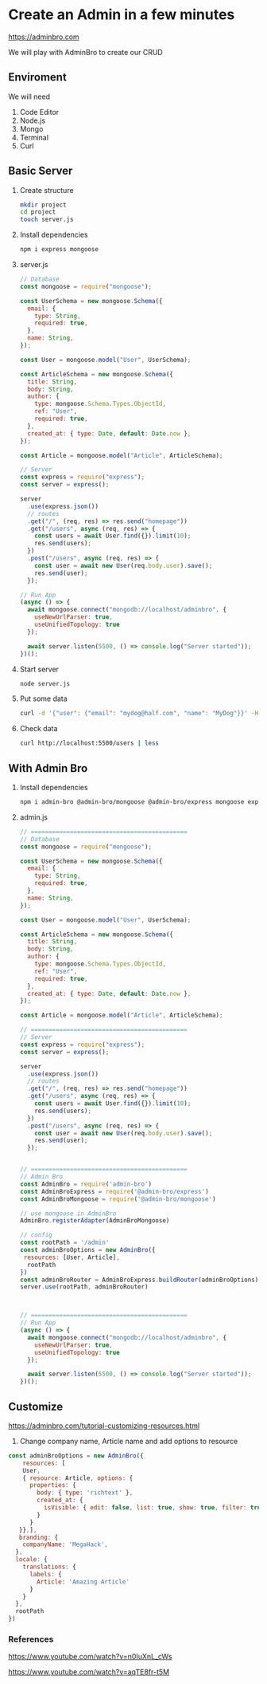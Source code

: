 # Create an Admin in a few minutes

https://adminbro.com

We will play with AdminBro to create our CRUD

## Enviroment

We will need

1. Code Editor
2. Node.js
3. Mongo
4. Terminal
5. Curl



## Basic Server

1. Create structure

   ```sh
   mkdir project
   cd project
   touch server.js
   ```

2. Install dependencies

   ```sh
   npm i express mongoose 
   ```

3. server.js

   ```js
   // Database
   const mongoose = require("mongoose");
   
   const UserSchema = new mongoose.Schema({
     email: {
       type: String,
       required: true,
     },
     name: String,
   });
   
   const User = mongoose.model("User", UserSchema);
   
   const ArticleSchema = new mongoose.Schema({
     title: String,
     body: String,
     author: {
       type: mongoose.Schema.Types.ObjectId,
       ref: "User",
       required: true,
     },
     created_at: { type: Date, default: Date.now },
   });
   
   const Article = mongoose.model("Article", ArticleSchema);
   
   // Server
   const express = require("express");
   const server = express();
   
   server
     .use(express.json())
     // routes
     .get("/", (req, res) => res.send("homepage"))
     .get("/users", async (req, res) => {
       const users = await User.find({}).limit(10);
       res.send(users);
     })
     .post("/users", async (req, res) => {
       const user = await new User(req.body.user).save();
       res.send(user);
     });
   
   // Run App
   (async () => {
     await mongoose.connect("mongodb://localhost/adminbro", {
       useNewUrlParser: true,
       useUnifiedTopology: true
     });
   
     await server.listen(5500, () => console.log("Server started"));
   })();
   ```

4. Start server

   ```sh
   node server.js
   ```

5. Put some data

   ```sh
   curl -d '{"user": {"email": "mydog@half.com", "name": "MyDog"}}' -H "Content-Type: application/json" -X POST http://localhost:5500/users
   ```

6. Check data

   ```sh
   curl http://localhost:5500/users | less
   ```



## With Admin Bro

1. Install dependencies

   ```sh
   npm i admin-bro @admin-bro/mongoose @admin-bro/express mongoose express express-formidable
   ```

2. admin.js

   ```js
   // ============================================
   // Database
   const mongoose = require("mongoose");
   
   const UserSchema = new mongoose.Schema({
     email: {
       type: String,
       required: true,
     },
     name: String,
   });
   
   const User = mongoose.model("User", UserSchema);
   
   const ArticleSchema = new mongoose.Schema({
     title: String,
     body: String,
     author: {
       type: mongoose.Schema.Types.ObjectId,
       ref: "User",
       required: true,
     },
     created_at: { type: Date, default: Date.now },
   });
   
   const Article = mongoose.model("Article", ArticleSchema);
   
   // ============================================
   // Server
   const express = require("express");
   const server = express();
   
   server
     .use(express.json())
     // routes
     .get("/", (req, res) => res.send("homepage"))
     .get("/users", async (req, res) => {
       const users = await User.find({}).limit(10);
       res.send(users);
     })
     .post("/users", async (req, res) => {
       const user = await new User(req.body.user).save();
       res.send(user);
     });
   
   
   // ============================================
   // Admin Bro
   const AdminBro = require('admin-bro')
   const AdminBroExpress = require('@admin-bro/express')
   const AdminBroMongoose = require('@admin-bro/mongoose')
   
   // use mongoose in AdminBro
   AdminBro.registerAdapter(AdminBroMongoose)
   
   // config
   const rootPath = '/admin'
   const adminBroOptions = new AdminBro({
   	resources: [User, Article],
     rootPath
   })
   const adminBroRouter = AdminBroExpress.buildRouter(adminBroOptions)
   server.use(rootPath, adminBroRouter)
   
   
   
   // ============================================
   // Run App
   (async () => {
     await mongoose.connect("mongodb://localhost/adminbro", {
       useNewUrlParser: true,
       useUnifiedTopology: true
     });
   
     await server.listen(5500, () => console.log("Server started"));
   })();
   ```

   

## Customize

https://adminbro.com/tutorial-customizing-resources.html

1. Change company name, Article name and add options to resource

```js
const adminBroOptions = new AdminBro({
	resources: [
    User,
    { resource: Article, options: {
      properties: {
        body: { type: 'richtext' },
        created_at: {
          isVisible: { edit: false, list: true, show: true, filter: true }
        }
      }
   }},],
   branding: {
    companyName: 'MegaHack',
  },
  locale: {
    translations: {
      labels: {
        Article: 'Amazing Article'
      }
    }
  },
  rootPath
})
```





### References

https://www.youtube.com/watch?v=n0IuXnL_cWs

https://www.youtube.com/watch?v=aqTE8fr-t5M